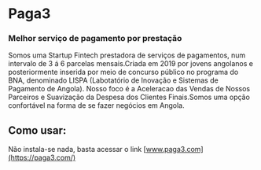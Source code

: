# Paga3
### Melhor serviço de pagamento por prestação

Somos uma Startup Fintech prestadora de serviços de pagamentos, num intervalo de 3 á 6 parcelas mensais.Criada em 2019 por jovens angolanos e posteriormente inserida por meio de concurso público no programa do BNA, denominado LISPA (Labotatório de Inovação e Sistemas de Pagamento de Angola). Nosso foco é a Aceleracao das Vendas de Nossos Parceiros e Suavização da Despesa dos Clientes Finais.Somos uma opção confortável na forma de se fazer negócios em Angola.

## Como usar:
Não instala-se nada, basta acessar o link [www.paga3.com](https://paga3.com/)